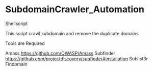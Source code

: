 # SubdomainCrawler_Automation
Shellscript

This script crawl subdomain and remove the duplicate domains

Tools are Required

Amass https://github.com/OWASP/Amass
Subfinder https://github.com/projectdiscovery/subfinder#installation
Sublist3r
Findomain
